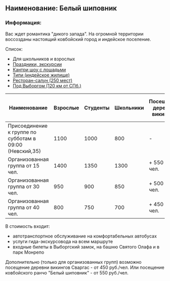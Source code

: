 ## Наименование: Белый шиповник
### Информация:

Вас ждет романтика "дикого запада". На огромной территории воссозданы настоящий ковбойский город и индейское поселение. 

Список: 

- Для школьников и взрослых
- [Праздники, экскурсии][hollyday]
- [Кантри шоу с лошадьми][contry]
- [Типи (индейское жилище)][tipi]
- [Ресторан-салун (250 мест)][salun]
- [Под Выборгом (120 км от СПб.)][viborg]

Наименование | Взрослые | Cтуденты | Школьники | Посещение деревни викингов | Посещение ранчо "Белый шиповник"
---|---|---|---|---|---
Присоединение к группе по субботам в 09:00 (Невский,35)|1100|1000|800|-|-
Организованная группа от 15 чел.|1400|1350|1300	|+ 550 руб./чел.|+600 руб./чел.
Организованная группа от 30 чел.|	950	|900	|850	|+ 500 руб./чел.	|+ 600 руб./чел.
Организованная группа от 40 чел.	|800	|750	|700	|+ 450 руб./чел.	|+ 550 руб./чел.

В стоимость входит:

- автотранспортное обслуживание на комфортабельных автобусах
- услуги гида-экскурсовода на всем маршруте
- входные билеты в Выборгский замок, на башню Святого Олафа и в парк Монрепо

Дополнительно (только для организованных групп) возможно посещение деревни викингов Сваргас - от 450 руб./чел. Или посещение ковбойского ранчо "Белый шиповник" - от 550 руб./чел.

[for]:#for
[hollyday]:#hollyday
[contry]:#contry
[tipi]:#tipi
[salun]:#salun
[viborg]: http://www.avextur.ru/content/odnodnevnaya-ekskursiya-v-srednevekovyi-gorod-vyborg
[avextur]:http://www.avextur.ru
[quest]:http://www.avextur.ru/content/ekskursiya-priklyuchenie-gorodskoi-kvest
[viking]: http://www.avextur.ru/content/odnodnevnaya-ekskursiya-v-srednevekovyi-gorod-vyborg
